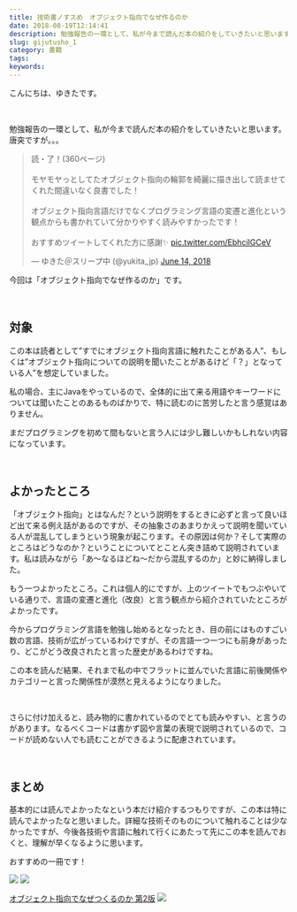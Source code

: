 ```yaml
---
title: 技術書ノすスめ　オブジェクト指向でなぜ作るのか
date: 2018-08-19T12:14:41
description: 勉強報告の一環として、私が今まで読んだ本の紹介をしていきたいと思います。唐突ですが。。。> 読・了！(
slug: gijutusho_1
category: 書籍
tags: 
keywords: 
---
```


こんにちは、ゆきたです。

&nbsp;

勉強報告の一環として、私が今まで読んだ本の紹介をしていきたいと思います。唐突ですが。。。

<blockquote class="twitter-tweet"><p lang="ja" dir="ltr">読・了！(360ページ)<br><br>モヤモヤっとしてたオブジェクト指向の輪郭を綺麗に描き出して読ませてくれた間違いなく良書でした！<br><br>オブジェクト指向言語だけでなくプログラミング言語の変遷と進化という観点からも書かれていて分かりやすく読みやすかったです！<br><br>おすすめツイートしてくれた方に感謝✨ <a href="https://t.co/EbhciIGCeV">pic.twitter.com/EbhciIGCeV</a></p>&mdash; ゆきた＠スリープ中 (@yukita_jp) <a href="https://twitter.com/yukita_jp/status/1007059158460317696?ref_src=twsrc%5Etfw">June 14, 2018</a></blockquote> <script async src="https://platform.twitter.com/widgets.js" charset="utf-8"></script>

今回は「オブジェクト指向でなぜ作るのか」です。

&nbsp;

## 対象

この本は読者として”すでにオブジェクト指向言語に触れたことがある人”、もしくは”オブジェクト指向についての説明を聞いたことがあるけど「？」となっている人”を想定していました。

私の場合、主にJavaをやっているので、全体的に出て来る用語やキーワードについては聞いたことのあるものばかりで、特に読むのに苦労したと言う感覚はありません。

まだプログラミングを初めて間もないと言う人には少し難しいかもしれない内容になっています。

&nbsp;

## よかったところ

「オブジェクト指向」とはなんだ？という説明をするときに必ずと言って良いほど出て来る例え話があるのですが、その抽象さのあまりかえって説明を聞いている人が混乱してしまうという現象が起こります。その原因は何か？そして実際のところはどうなのか？ということについてとことん突き詰めて説明されています。私は読みながら「あ〜なるほどね〜だから混乱するのか」と妙に納得しました。

もう一つよかったところ。これは個人的にですが、上のツイートでもつぶやいている通りで、言語の変遷と進化（改良）と言う観点から紹介されていたところがよかったです。

今からプログラミング言語を勉強し始めるとなったとき、目の前にはものすごい数の言語、技術が広がっているわけですが、その言語一つ一つにも前身があったり、どこがどう改良されたと言った歴史があるわけですね。

この本を読んだ結果、それまで私の中でフラットに並んでいた言語に前後関係やカテゴリーと言った関係性が漠然と見えるようになりました。

&nbsp;

さらに付け加えると、読み物的に書かれているのでとても読みやすい、と言うのがあります。なるべくコードは書かず図や言葉の表現で説明されているので、コードが読めない人でも読むことができるように配慮されています。

&nbsp;

## まとめ

基本的には読んでよかったなという本だけ紹介するつもりですが、この本は特に読んでよかったなと思いました。詳細な技術そのものについて触れることは少なかったですが、今後各技術や言語に触れて行くにあたって先にこの本を読んでおくと、理解が早くなるように思います。

おすすめの一冊です！

[![](//ws-fe.amazon-adsystem.com/widgets/q?_encoding=UTF8&MarketPlace=JP&ASIN=4822284654&ServiceVersion=20070822&ID=AsinImage&WS=1&Format=_SL250_&tag=yukita2a01-22)](https://www.amazon.co.jp/gp/product/4822284654/ref=as_li_tl?ie=UTF8&camp=247&creative=1211&creativeASIN=4822284654&linkCode=as2&tag=yukita2a01-22&linkId=47d7f4c7c714cd74ecfbdc4c965ef4ce) ![](//ir-jp.amazon-adsystem.com/e/ir?t=yukita2a01-22&l=am2&o=9&a=4822284654)

[オブジェクト指向でなぜつくるのか 第2版](https://www.amazon.co.jp/gp/product/4822284654/ref=as_li_tl?ie=UTF8&camp=247&creative=1211&creativeASIN=4822284654&linkCode=as2&tag=yukita2a01-22&linkId=7880753c2558adb8b33c1b50bab8a679) ![](//ir-jp.amazon-adsystem.com/e/ir?t=yukita2a01-22&l=am2&o=9&a=4822284654)

